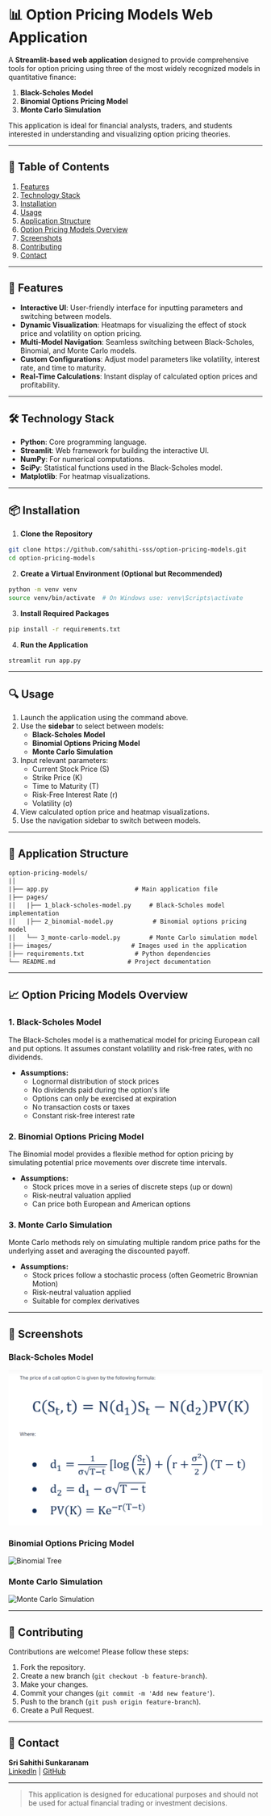 # 📊 Option Pricing Models Web Application

A **Streamlit-based web application** designed to provide comprehensive tools for option pricing using three of the most widely recognized models in quantitative finance:

1. **Black-Scholes Model**
2. **Binomial Options Pricing Model**
3. **Monte Carlo Simulation**

This application is ideal for financial analysts, traders, and students interested in understanding and visualizing option pricing theories.

---

## 📒 Table of Contents

1. [Features](#-features)
2. [Technology Stack](#-technology-stack)
3. [Installation](#-installation)
4. [Usage](#-usage)
5. [Application Structure](#-application-structure)
6. [Option Pricing Models Overview](#-option-pricing-models-overview)
7. [Screenshots](#-screenshots)
8. [Contributing](#-contributing)
9. [Contact](#-contact)

---

## 🌟 Features

- **Interactive UI**: User-friendly interface for inputting parameters and switching between models.
- **Dynamic Visualization**: Heatmaps for visualizing the effect of stock price and volatility on option pricing.
- **Multi-Model Navigation**: Seamless switching between Black-Scholes, Binomial, and Monte Carlo models.
- **Custom Configurations**: Adjust model parameters like volatility, interest rate, and time to maturity.
- **Real-Time Calculations**: Instant display of calculated option prices and profitability.

---

## 🛠️ Technology Stack

- **Python**: Core programming language.
- **Streamlit**: Web framework for building the interactive UI.
- **NumPy**: For numerical computations.
- **SciPy**: Statistical functions used in the Black-Scholes model.
- **Matplotlib**: For heatmap visualizations.

---

## 📦 Installation

1. **Clone the Repository**

```bash
git clone https://github.com/sahithi-sss/option-pricing-models.git
cd option-pricing-models
```

2. **Create a Virtual Environment (Optional but Recommended)**

```bash
python -m venv venv
source venv/bin/activate  # On Windows use: venv\Scripts\activate
```

3. **Install Required Packages**

```bash
pip install -r requirements.txt
```

4. **Run the Application**

```bash
streamlit run app.py
```

---

## 🔍 Usage

1. Launch the application using the command above.
2. Use the **sidebar** to select between models:
   - **Black-Scholes Model**
   - **Binomial Options Pricing Model**
   - **Monte Carlo Simulation**
3. Input relevant parameters:
   - Current Stock Price (S)
   - Strike Price (K)
   - Time to Maturity (T)
   - Risk-Free Interest Rate (r)
   - Volatility (σ)
4. View calculated option price and heatmap visualizations.
5. Use the navigation sidebar to switch between models.

---

## 🔄 Application Structure

```plaintext
option-pricing-models/
|│
|├── app.py                        # Main application file
|├── pages/
|│   |├── 1_black-scholes-model.py     # Black-Scholes model implementation
|│   |├── 2_binomial-model.py           # Binomial options pricing model
|│   └── 3_monte-carlo-model.py        # Monte Carlo simulation model
|├── images/                      # Images used in the application
|├── requirements.txt              # Python dependencies
└── README.md                    # Project documentation
```

---

## 📈 Option Pricing Models Overview

### 1. **Black-Scholes Model**
The Black-Scholes model is a mathematical model for pricing European call and put options. It assumes constant volatility and risk-free rates, with no dividends.

- **Assumptions:**
  - Lognormal distribution of stock prices
  - No dividends paid during the option's life
  - Options can only be exercised at expiration
  - No transaction costs or taxes
  - Constant risk-free interest rate

### 2. **Binomial Options Pricing Model**
The Binomial model provides a flexible method for option pricing by simulating potential price movements over discrete time intervals.

- **Assumptions:**
  - Stock prices move in a series of discrete steps (up or down)
  - Risk-neutral valuation applied
  - Can price both European and American options

### 3. **Monte Carlo Simulation**
Monte Carlo methods rely on simulating multiple random price paths for the underlying asset and averaging the discounted payoff.

- **Assumptions:**
  - Stock prices follow a stochastic process (often Geometric Brownian Motion)
  - Risk-neutral valuation applied
  - Suitable for complex derivatives

---

## 📸 Screenshots

### Black-Scholes Model
![Black-Scholes Formula](images/BS-call-img.png)

### Binomial Options Pricing Model
![Binomial Tree](images/binomial-tree.png)

### Monte Carlo Simulation
![Monte Carlo Simulation](images/monte-carlo.png)

---

## 💪 Contributing

Contributions are welcome! Please follow these steps:

1. Fork the repository.
2. Create a new branch (`git checkout -b feature-branch`).
3. Make your changes.
4. Commit your changes (`git commit -m 'Add new feature'`).
5. Push to the branch (`git push origin feature-branch`).
6. Create a Pull Request.

---

## 📧 Contact

**Sri Sahithi Sunkaranam**  
[LinkedIn](https://www.linkedin.com/in/sri-sahithi-sunkaranam) | [GitHub](https://github.com/sahithi-sss)

---

> This application is designed for educational purposes and should not be used for actual financial trading or investment decisions.
